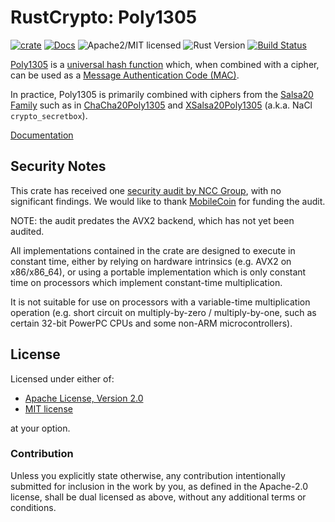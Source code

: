# RustCrypto: Poly1305

[![crate][crate-image]][crate-link]
[![Docs][docs-image]][docs-link]
![Apache2/MIT licensed][license-image]
![Rust Version][rustc-image]
[![Build Status][build-image]][build-link]

[Poly1305][1] is a [universal hash function][2] which, when combined with a cipher,
can be used as a [Message Authentication Code (MAC)][3].

In practice, Poly1305 is primarily combined with ciphers from the
[Salsa20 Family][4] such as in [ChaCha20Poly1305][5] and [XSalsa20Poly1305][6]
(a.k.a. NaCl `crypto_secretbox`).

[Documentation][docs-link]

## Security Notes

This crate has received one [security audit by NCC Group][7], with no significant
findings. We would like to thank [MobileCoin][8] for funding the audit.

NOTE: the audit predates the AVX2 backend, which has not yet been audited.

All implementations contained in the crate are designed to execute in constant
time, either by relying on hardware intrinsics (e.g. AVX2 on x86/x86_64), or
using a portable implementation which is only constant time on processors which
implement constant-time multiplication.

It is not suitable for use on processors with a variable-time multiplication
operation (e.g. short circuit on multiply-by-zero / multiply-by-one, such as
certain 32-bit PowerPC CPUs and some non-ARM microcontrollers).

## License

Licensed under either of:

 * [Apache License, Version 2.0](http://www.apache.org/licenses/LICENSE-2.0)
 * [MIT license](http://opensource.org/licenses/MIT)

at your option.

### Contribution

Unless you explicitly state otherwise, any contribution intentionally submitted
for inclusion in the work by you, as defined in the Apache-2.0 license, shall be
dual licensed as above, without any additional terms or conditions.

[//]: # (badges)

[crate-image]: https://img.shields.io/crates/v/poly1305.svg
[crate-link]: https://crates.io/crates/poly1305
[docs-image]: https://docs.rs/poly1305/badge.svg
[docs-link]: https://docs.rs/poly1305/
[license-image]: https://img.shields.io/badge/license-Apache2.0/MIT-blue.svg
[rustc-image]: https://img.shields.io/badge/rustc-1.49+-blue.svg
[build-image]: https://github.com/RustCrypto/universal-hashes/workflows/poly1305/badge.svg?branch=master&event=push
[build-link]: https://github.com/RustCrypto/universal-hashes/actions?query=workflow%3Apoly1305

[//]: # (footnotes)

[1]: https://en.wikipedia.org/wiki/Poly1305
[2]: https://en.wikipedia.org/wiki/Universal_hashing
[3]: https://en.wikipedia.org/wiki/Message_authentication_code
[4]: https://cr.yp.to/snuffle/salsafamily-20071225.pdf
[5]: https://github.com/RustCrypto/AEADs/tree/master/chacha20poly1305
[6]: https://github.com/RustCrypto/AEADs/tree/master/xsalsa20poly1305
[7]: https://research.nccgroup.com/2020/02/26/public-report-rustcrypto-aes-gcm-and-chacha20poly1305-implementation-review/
[8]: https://www.mobilecoin.com/
